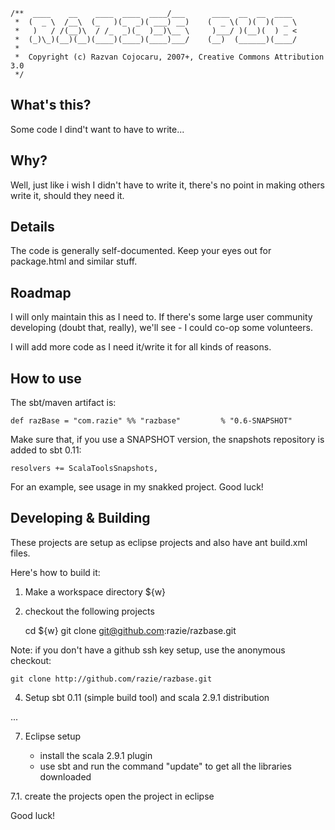     /**  ____    __    ____  ____  ____/___      ____  __  __  ____
     *  (  _ \  /__\  (_   )(_  _)( ___) __)    (  _ \(  )(  )(  _ \
     *   )   / /(__)\  / /_  _)(_  )__)\__ \     )___/ )(__)(  ) _ <
     *  (_)\_)(__)(__)(____)(____)(____)___/    (__)  (______)(____/
     *                      
     *  Copyright (c) Razvan Cojocaru, 2007+, Creative Commons Attribution 3.0
     */

What's this?
------------
Some code I dind't want to have to write...


Why?
----
Well, just like i wish I didn't have to write it, there's no point in making others write it, should they need it. 


Details
-------
The code is generally self-documented. Keep your eyes out for package.html and similar stuff.


Roadmap
-------
I will only maintain this as I need to. If there's some large user community developing (doubt that, really), 
we'll see - I could co-op some volunteers.

I will add more code as I need it/write it for all kinds of reasons.


How to use
---------------------

The sbt/maven artifact is:  

    def razBase = "com.razie" %% "razbase"         % "0.6-SNAPSHOT"

Make sure that, if you use a SNAPSHOT version, the snapshots repository is added to sbt 0.11:

    resolvers += ScalaToolsSnapshots,

For an example, see usage in my snakked project. Good luck!


Developing & Building
---------------------

These projects are setup as eclipse projects and also have ant build.xml files.

Here's how to build it:

1. Make a workspace directory ${w}
2. checkout the following projects

   cd ${w}
   git clone git@github.com:razie/razbase.git

Note: if you don't have a github ssh key setup, use the anonymous checkout:

    git clone http://github.com/razie/razbase.git

4. Setup sbt 0.11 (simple build tool) and scala 2.9.1 distribution

... 

7. Eclipse setup

   * install the scala 2.9.1 plugin 
   * use sbt and run the command "update" to get all the libraries downloaded
   
7.1. create the projects
   open the project in eclipse


Good luck!

